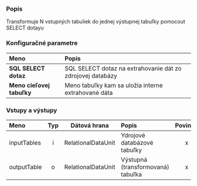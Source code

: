 ### Popis

Transformuje N vstupných tabuliek do jednej výstupnej tabuľky pomocout SELECT dotayu

### Konfiguračné parametre

| Meno | Popis |
|:----|:----|
|**SQL SELECT dotaz** | SQL SELECT dotaz na extrahovanie dát zo zdrojovej databázy |
|**Meno cieľovej tabuľky** | Meno tabuľky kam sa uložia interne extrahované dáta |

### Vstupy a výstupy

|Meno |Typ | Dátová hrana | Popis | Povinné |
|:--------|:------:|:------:|:-------------|:---------------------:|
|inputTables |i| RelationalDataUnit | Ydrojové databázové tabuľky |x|
|outputTable |o| RelationalDataUnit | Výstupná (transformovaná) tabuľka |x|
